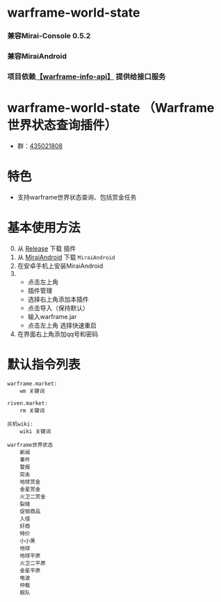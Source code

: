 # warframe-world-state
### 兼容Mirai-Console 0.5.2 
### 兼容MiraiAndroid
### 项目依赖[【warframe-info-api】](https://github.com/WsureDev/warframe-info-api) 提供给接口服务
# warframe-world-state （Warframe世界状态查询插件）
- 群：[435021808](https://jq.qq.com/?_wv=1027&k=rGrjxfv0) 
# 特色
- 支持warframe世界状态查询、包括赏金任务  
# 基本使用方法
0. 从 [Release](https://github.com/WsureDev/warframe-world-state/releases) 下载 插件
1. 从 [MiraiAndroid](https://github.com/mzdluo123/MiraiAndroid/releases) 下载 `MiraiAndroid`
2. 在安卓手机上安装MiraiAndroid
3.  - 点击左上角 
    - 插件管理 
    - 选择右上角添加本插件 
    - 点击导入（保持默认）
    - 输入warframe.jar
    - 点击左上角 选择快速重启
4. 在界面右上角添加qq号和密码
# 默认指令列表  
    warframe.market: 
        wm 关键词
        
    riven.market: 
        rm 关键词
        
    灰机wiki: 
        wiki 关键词
        
    warframe世界状态
        新闻
        事件
        警报
        突击
        地球赏金
        金星赏金
        火卫二赏金
        裂缝
        促销商品
        入侵
        奸商
        特价
        小小黑
        地球
        地球平原
        火卫二平原
        金星平原
        电波
        仲裁
        舰队
